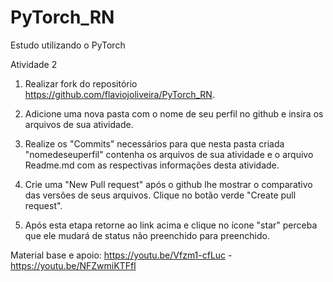 # PyTorch_RN
Estudo utilizando o PyTorch

Atividade 2 



1. Realizar fork do repositório https://github.com/flaviojoliveira/PyTorch_RN.



2. Adicione uma nova pasta com o nome de seu perfil no github e insira os arquivos de sua atividade.



3. Realize os "Commits" necessários para que nesta pasta criada "nomedeseuperfil" contenha os arquivos de sua atividade e o arquivo Readme.md com as respectivas informações desta atividade.



4. Crie uma "New Pull request"  após o github lhe mostrar o comparativo das versões de seus arquivos. Clique no botão verde "Create pull request".



5. Após esta etapa retorne ao link acima e clique no ícone "star" perceba que ele mudará de status não preenchido para preenchido.



Material base e apoio: https://youtu.be/Vfzm1-cfLuc - https://youtu.be/NFZwmiKTFfI

